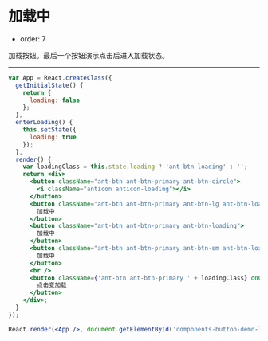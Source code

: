 # 加载中

- order: 7

加载按钮。最后一个按钮演示点击后进入加载状态。

---

````jsx
var App = React.createClass({
  getInitialState() {
    return {
      loading: false
    };
  },
  enterLoading() {
    this.setState({
      loading: true
    });
  },
  render() {
    var loadingClass = this.state.loading ? 'ant-btn-loading' : '';
    return <div>
      <button className="ant-btn ant-btn-primary ant-btn-circle">
        <i className="anticon anticon-loading"></i>
      </button>
      <button className="ant-btn ant-btn-primary ant-btn-lg ant-btn-loading">
        加载中
      </button>
      <button className="ant-btn ant-btn-primary ant-btn-loading">
        加载中
      </button>
      <button className="ant-btn ant-btn-primary ant-btn-sm ant-btn-loading">
        加载中
      </button>
      <br />
      <button className={'ant-btn ant-btn-primary ' + loadingClass} onClick={this.enterLoading}>
        点击变加载
      </button>
    </div>;
  }
});

React.render(<App />, document.getElementById('components-button-demo-loading'));
````

<style>
#components-button-demo-loading .ant-btn {
  margin-right: 8px;
  margin-bottom: 12px;
}
</style>
